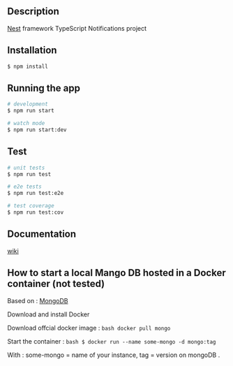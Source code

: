 ## Description

[Nest](https://github.com/nestjs/nest) framework TypeScript Notifications project

## Installation

```bash
$ npm install
```

## Running the app

```bash
# development
$ npm run start

# watch mode
$ npm run start:dev

```

## Test

```bash
# unit tests
$ npm run test

# e2e tests
$ npm run test:e2e

# test coverage
$ npm run test:cov
```

## Documentation
[wiki](https://github.com/GuillaumeGSO/notifications-project/wiki/Architecture)

## How to start a local Mango DB hosted in a Docker container (not tested)
Based on : [MongoDB](https://hub.docker.com/_/mongo)

Download and install Docker

Download offcial docker image :
```bash docker pull mongo``` 


Start the container : ```bash $ docker run --name some-mongo -d mongo:tag```

With : some-mongo = name of your instance, tag = version on mongoDB
.